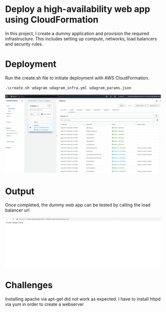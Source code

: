 # Deploy a high-availability web app using CloudFormation

In this project, I create a dummy application and provision the required infrastructure. This includes setting up compute, networks, load balancers and security rules.

# Deployment

Run the create.sh file to initiate deployment with AWS CloudFormation.

`.\create.sh udagram udagram_infra.yml udagram_params.json`

![Deployment progress](create_in_progress.PNG)

# Output
Once completed, the dummy web app can be tested by calling the load balancer url

![web app screenshot](load_balancer_url.PNG)

# Challenges

Installing apache via apt-get did not work as expected. I have to install httpd via yum in order to create a webserver
